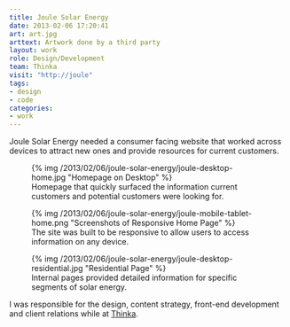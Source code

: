 ```yaml
---
title: Joule Solar Energy
date: 2013-02-06 17:20:41
art: art.jpg
arttext: Artwork done by a third party
layout: work
role: Design/Development
team: Thinka
visit: "http://joule"
tags:
- design
- code
categories:
- work
---
```

Joule Solar Energy needed a consumer facing website that worked across devices to attract new ones and provide resources for current customers.

<!--more-->

<figure class="media-full">
{% img /2013/02/06/joule-solar-energy/joule-desktop-home.jpg "Homepage on Desktop" %}
<figcaption>Homepage that quickly surfaced the information current customers and potential customers were looking for.</figcaption>
</figure>

<figure>
{% img /2013/02/06/joule-solar-energy/joule-mobile-tablet-home.png "Screenshots of Responsive Home Page" %}
<figcaption>The site was built to be responsive to allow users to access information on any device.</figcaption>
</figure>

<figure class="media-full">
{% img /2013/02/06/joule-solar-energy/joule-desktop-residential.jpg "Residential Page" %}
<figcaption>Internal pages provided detailed information for specific segments of solar energy.</figcaption>
</figure>

I was responsible for the design, content strategy, front-end development and client relations while at [Thinka](http://thinkabig.com/).